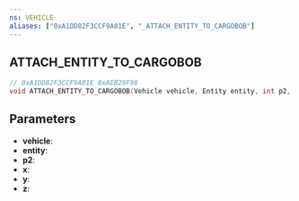 ```yaml
---
ns: VEHICLE
aliases: ["0xA1DD82F3CCF9A01E", "_ATTACH_ENTITY_TO_CARGOBOB"]
---
```

## ATTACH_ENTITY_TO_CARGOBOB

```c
// 0xA1DD82F3CCF9A01E 0xAEB29F98
void ATTACH_ENTITY_TO_CARGOBOB(Vehicle vehicle, Entity entity, int p2, float x, float y, float z);
```

## Parameters
* **vehicle**: 
* **entity**: 
* **p2**: 
* **x**: 
* **y**: 
* **z**: 

